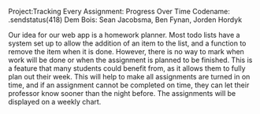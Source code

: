 Project:Tracking Every Assignment: Progress Over Time
Codename: .sendstatus(418)
Dem Bois: Sean Jacobsma, Ben Fynan, Jorden Hordyk

Our idea for our web app is a homework planner. Most todo lists have a system set up to allow
the addition of an item to the list, and a function to remove the item when it is done.
However, there is no way to mark when work will be done or when the assignment is planned to be finished. This is a feature that many students could benefit from, as it allows them to fully plan out their week. This will help to make all assignments are turned in on time, and if an assignment cannot be completed on time, they can let their professor know sooner than the night before. The assignments will be displayed on a weekly chart.
